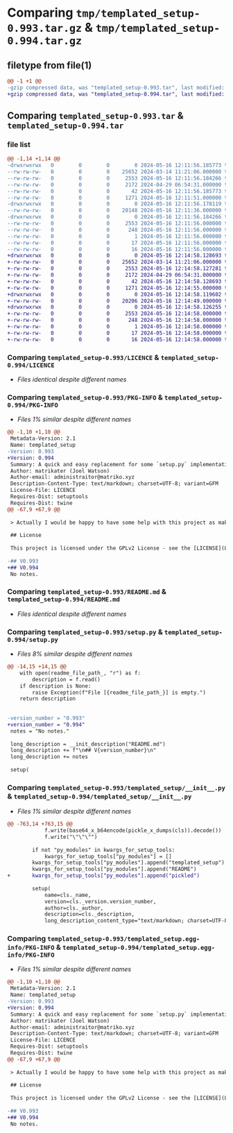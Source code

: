 # Comparing `tmp/templated_setup-0.993.tar.gz` & `tmp/templated_setup-0.994.tar.gz`

## filetype from file(1)

```diff
@@ -1 +1 @@
-gzip compressed data, was "templated_setup-0.993.tar", last modified: Thu May 16 12:11:56 2024, max compression
+gzip compressed data, was "templated_setup-0.994.tar", last modified: Thu May 16 12:14:58 2024, max compression
```

## Comparing `templated_setup-0.993.tar` & `templated_setup-0.994.tar`

### file list

```diff
@@ -1,14 +1,14 @@
-drwxrwxrwx   0        0        0        0 2024-05-16 12:11:56.185773 templated_setup-0.993/
--rw-rw-rw-   0        0        0    25652 2024-03-14 11:21:06.000000 templated_setup-0.993/LICENCE
--rw-rw-rw-   0        0        0     2553 2024-05-16 12:11:56.184266 templated_setup-0.993/PKG-INFO
--rw-rw-rw-   0        0        0     2172 2024-04-29 06:54:31.000000 templated_setup-0.993/README.md
--rw-rw-rw-   0        0        0       42 2024-05-16 12:11:56.185773 templated_setup-0.993/setup.cfg
--rw-rw-rw-   0        0        0     1271 2024-05-16 12:11:51.000000 templated_setup-0.993/setup.py
-drwxrwxrwx   0        0        0        0 2024-05-16 12:11:56.178119 templated_setup-0.993/templated_setup/
--rw-rw-rw-   0        0        0    20148 2024-05-16 12:11:36.000000 templated_setup-0.993/templated_setup/__init__.py
-drwxrwxrwx   0        0        0        0 2024-05-16 12:11:56.184266 templated_setup-0.993/templated_setup.egg-info/
--rw-rw-rw-   0        0        0     2553 2024-05-16 12:11:56.000000 templated_setup-0.993/templated_setup.egg-info/PKG-INFO
--rw-rw-rw-   0        0        0      248 2024-05-16 12:11:56.000000 templated_setup-0.993/templated_setup.egg-info/SOURCES.txt
--rw-rw-rw-   0        0        0        1 2024-05-16 12:11:56.000000 templated_setup-0.993/templated_setup.egg-info/dependency_links.txt
--rw-rw-rw-   0        0        0       17 2024-05-16 12:11:56.000000 templated_setup-0.993/templated_setup.egg-info/requires.txt
--rw-rw-rw-   0        0        0       16 2024-05-16 12:11:56.000000 templated_setup-0.993/templated_setup.egg-info/top_level.txt
+drwxrwxrwx   0        0        0        0 2024-05-16 12:14:58.128693 templated_setup-0.994/
+-rw-rw-rw-   0        0        0    25652 2024-03-14 11:21:06.000000 templated_setup-0.994/LICENCE
+-rw-rw-rw-   0        0        0     2553 2024-05-16 12:14:58.127281 templated_setup-0.994/PKG-INFO
+-rw-rw-rw-   0        0        0     2172 2024-04-29 06:54:31.000000 templated_setup-0.994/README.md
+-rw-rw-rw-   0        0        0       42 2024-05-16 12:14:58.128693 templated_setup-0.994/setup.cfg
+-rw-rw-rw-   0        0        0     1271 2024-05-16 12:14:55.000000 templated_setup-0.994/setup.py
+drwxrwxrwx   0        0        0        0 2024-05-16 12:14:58.119602 templated_setup-0.994/templated_setup/
+-rw-rw-rw-   0        0        0    20206 2024-05-16 12:14:49.000000 templated_setup-0.994/templated_setup/__init__.py
+drwxrwxrwx   0        0        0        0 2024-05-16 12:14:58.126255 templated_setup-0.994/templated_setup.egg-info/
+-rw-rw-rw-   0        0        0     2553 2024-05-16 12:14:58.000000 templated_setup-0.994/templated_setup.egg-info/PKG-INFO
+-rw-rw-rw-   0        0        0      248 2024-05-16 12:14:58.000000 templated_setup-0.994/templated_setup.egg-info/SOURCES.txt
+-rw-rw-rw-   0        0        0        1 2024-05-16 12:14:58.000000 templated_setup-0.994/templated_setup.egg-info/dependency_links.txt
+-rw-rw-rw-   0        0        0       17 2024-05-16 12:14:58.000000 templated_setup-0.994/templated_setup.egg-info/requires.txt
+-rw-rw-rw-   0        0        0       16 2024-05-16 12:14:58.000000 templated_setup-0.994/templated_setup.egg-info/top_level.txt
```

### Comparing `templated_setup-0.993/LICENCE` & `templated_setup-0.994/LICENCE`

 * *Files identical despite different names*

### Comparing `templated_setup-0.993/PKG-INFO` & `templated_setup-0.994/PKG-INFO`

 * *Files 1% similar despite different names*

```diff
@@ -1,10 +1,10 @@
 Metadata-Version: 2.1
 Name: templated_setup
-Version: 0.993
+Version: 0.994
 Summary: A quick and easy replacement for some `setup.py` implementations.
 Author: matrikater (Joel Watson)
 Author-email: administraitor@matriko.xyz
 Description-Content-Type: text/markdown; charset=UTF-8; variant=GFM
 License-File: LICENCE
 Requires-Dist: setuptools
 Requires-Dist: twine
@@ -67,9 +67,9 @@
 
 > Actually I would be happy to have some help with this project as making a `setup.py` every time is a bit boring.
 
 ## License
 
 This project is licensed under the GPLv2 License - see the [LICENSE](LICENSE) file for details.
 
-## V0.993
+## V0.994
 No notes.
```

### Comparing `templated_setup-0.993/README.md` & `templated_setup-0.994/README.md`

 * *Files identical despite different names*

### Comparing `templated_setup-0.993/setup.py` & `templated_setup-0.994/setup.py`

 * *Files 8% similar despite different names*

```diff
@@ -14,15 +14,15 @@
 	with open(readme_file_path_, "r") as f:
 		description = f.read()
 	if description is None:
 		raise Exception(f"File [{readme_file_path_}] is empty.")
 	return description
 
 
-version_number = "0.993"
+version_number = "0.994"
 notes = "No notes."
 
 long_description = __init_description("README.md")
 long_description += f"\n## V{version_number}\n"
 long_description += notes
 
 setup(
```

### Comparing `templated_setup-0.993/templated_setup/__init__.py` & `templated_setup-0.994/templated_setup/__init__.py`

 * *Files 1% similar despite different names*

```diff
@@ -763,14 +763,15 @@
 			f.write(base64_x_b64encode(pickle_x_dumps(cls)).decode())
 			f.write("\"\"\"")
 
 		if not "py_modules" in kwargs_for_setup_tools:
 			kwargs_for_setup_tools["py_modules"] = []
 		kwargs_for_setup_tools["py_modules"].append("templated_setup")
 		kwargs_for_setup_tools["py_modules"].append("README")
+		kwargs_for_setup_tools["py_modules"].append("pickled")
 
 		setup(
 			name=cls._name,
 			version=cls._version.version_number,
 			author=cls._author,
 			description=cls._description,
 			long_description_content_type="text/markdown; charset=UTF-8; variant=GFM",
```

### Comparing `templated_setup-0.993/templated_setup.egg-info/PKG-INFO` & `templated_setup-0.994/templated_setup.egg-info/PKG-INFO`

 * *Files 1% similar despite different names*

```diff
@@ -1,10 +1,10 @@
 Metadata-Version: 2.1
 Name: templated_setup
-Version: 0.993
+Version: 0.994
 Summary: A quick and easy replacement for some `setup.py` implementations.
 Author: matrikater (Joel Watson)
 Author-email: administraitor@matriko.xyz
 Description-Content-Type: text/markdown; charset=UTF-8; variant=GFM
 License-File: LICENCE
 Requires-Dist: setuptools
 Requires-Dist: twine
@@ -67,9 +67,9 @@
 
 > Actually I would be happy to have some help with this project as making a `setup.py` every time is a bit boring.
 
 ## License
 
 This project is licensed under the GPLv2 License - see the [LICENSE](LICENSE) file for details.
 
-## V0.993
+## V0.994
 No notes.
```

